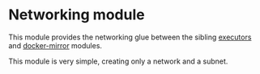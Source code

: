 # Networking module

This module provides the networking glue between the sibling [executors](https://registry.terraform.io/modules/sourcegraph/executors/google/3.40.1/submodules/executors) and [docker-mirror](https://registry.terraform.io/modules/sourcegraph/executors/google/3.40.1/submodules/docker-mirror) modules.

This module is very simple, creating only a network and a subnet.
